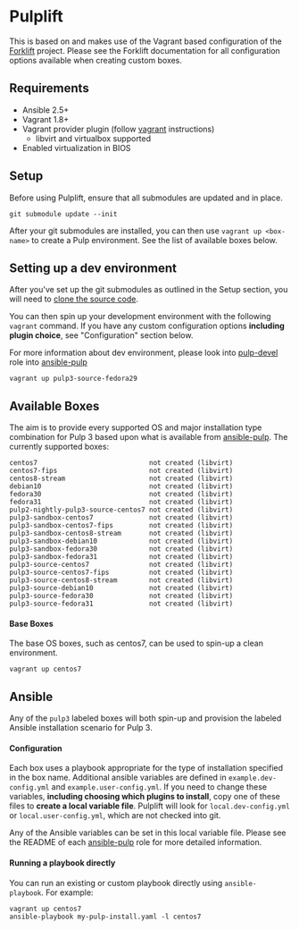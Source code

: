 # Pulplift

This is based on and makes use of the Vagrant based configuration of the
[Forklift](https://github.com/theforeman/forklift) project. Please see the Forklift documentation
for all configuration options available when creating custom boxes.

## Requirements

- Ansible 2.5+
- Vagrant 1.8+
- Vagrant provider plugin (follow [vagrant](
  https://www.vagrantup.com/docs/providers/installation.html) instructions)
  - libvirt and virtualbox supported
- Enabled virtualization in BIOS

## Setup

Before using Pulplift, ensure that all submodules are updated and in place.

```
git submodule update --init
```

After your git submodules are installed, you can then use ``vagrant up <box-name>`` to create a Pulp
environment. See the list of available boxes below.

## Setting up a dev environment

After you've set up the git submodules as outlined in the Setup section, you will need to [clone
the source code](https://docs.pulpproject.org/en/master/nightly/contributing/dev-setup.html#get-the-source).

You can then spin up your development environment with the following ``vagrant`` command. If you
have any custom configuration options **including plugin choice**, see "Configuration" section
below.

For more information about dev environment, please look into [pulp-devel](https://github.com/pulp/ansible-pulp/tree/master/roles/pulp-devel) role into [ansible-pulp](https://github.com/pulp/ansible-pulp#roles)

```
vagrant up pulp3-source-fedora29
```

## Available Boxes

The aim is to provide every supported OS and major installation type combination for Pulp 3 based
upon what is available from [ansible-pulp](https://github.com/pulp/ansible-pulp). The currently
supported boxes:

```
centos7                            not created (libvirt)
centos7-fips                       not created (libvirt)
centos8-stream                     not created (libvirt)
debian10                           not created (libvirt)
fedora30                           not created (libvirt)
fedora31                           not created (libvirt)
pulp2-nightly-pulp3-source-centos7 not created (libvirt)
pulp3-sandbox-centos7              not created (libvirt)
pulp3-sandbox-centos7-fips         not created (libvirt)
pulp3-sandbox-centos8-stream       not created (libvirt)
pulp3-sandbox-debian10             not created (libvirt)
pulp3-sandbox-fedora30             not created (libvirt)
pulp3-sandbox-fedora31             not created (libvirt)
pulp3-source-centos7               not created (libvirt)
pulp3-source-centos7-fips          not created (libvirt)
pulp3-source-centos8-stream        not created (libvirt)
pulp3-source-debian10              not created (libvirt)
pulp3-source-fedora30              not created (libvirt)
pulp3-source-fedora31              not created (libvirt)
```

#### Base Boxes

The base OS boxes, such as centos7, can be used to spin-up a clean environment.

```
vagrant up centos7
```

## Ansible

Any of the `pulp3` labeled boxes will both spin-up and provision the labeled Ansible installation
scenario for Pulp 3.

#### Configuration

Each box uses a playbook appropriate for the type of installation specified in the box name.
Additional ansible variables are defined in ``example.dev-config.yml`` and
``example.user-config.yml``. If you need to change these variables, **including choosing which
plugins to install**, copy one of these files to **create a local variable file**. Pulplift will
look for ``local.dev-config.yml`` or ``local.user-config.yml``, which are not checked into git.

Any of the Ansible variables can be set in this local variable file. Please see the README of each
[ansible-pulp](https://github.com/pulp/ansible-pulp#roles) role for more
detailed information.

#### Running a playbook directly

You can run an existing or custom playbook directly using `ansible-playbook`. For example:

```
vagrant up centos7
ansible-playbook my-pulp-install.yaml -l centos7
```

